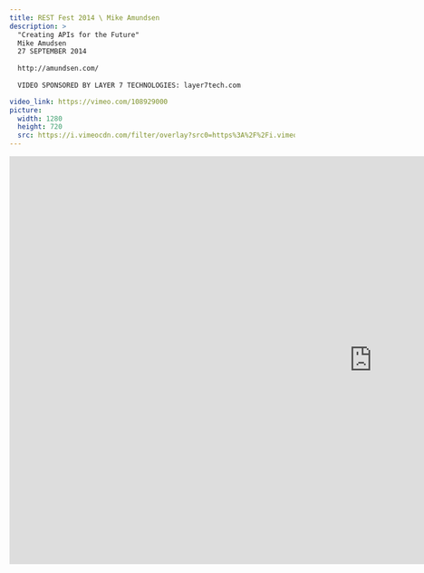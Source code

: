 ```yaml
---
title: REST Fest 2014 \ Mike Amundsen
description: >
  "Creating APIs for the Future"
  Mike Amudsen
  27 SEPTEMBER 2014
  
  http://amundsen.com/
  
  VIDEO SPONSORED BY LAYER 7 TECHNOLOGIES: layer7tech.com

video_link: https://vimeo.com/108929000
picture:
  width: 1280
  height: 720
  src: https://i.vimeocdn.com/filter/overlay?src0=https%3A%2F%2Fi.vimeocdn.com%2Fvideo%2F492771117_1280x720.jpg&src1=http%3A%2F%2Ff.vimeocdn.com%2Fp%2Fimages%2Fcrawler_play.png
---
```

<iframe src="https://player.vimeo.com/video/108929000?title=0&byline=0&portrait=0&badge=0&autopause=0&player_id=0" width="1280" height="720" frameborder="0" title="REST Fest 2014 \ Mike Amundsen" webkitallowfullscreen mozallowfullscreen allowfullscreen></iframe>